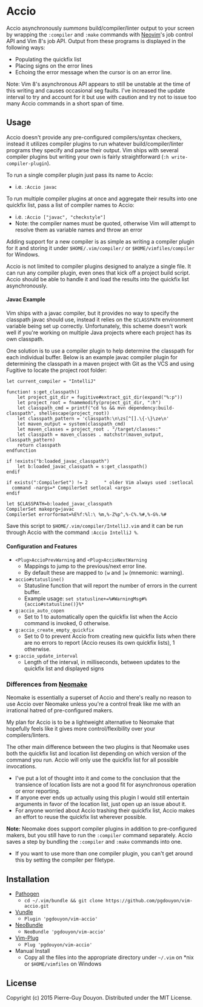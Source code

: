 Accio
=====

Accio asynchronously *summons* build/compiler/linter output to your screen by
wrapping the `:compiler` and `:make` commands with [Neovim][]'s job control
API and Vim 8's job API.  Output from these programs is displayed in the
following ways:

- Populating the quickfix list
- Placing signs on the error lines
- Echoing the error message when the cursor is on an error line.

Note: Vim 8's asynchronous API appears to still be unstable at the time of this
writing and causes occasional seg faults.  I've increased the update interval
to try and account for it but use with caution and try not to issue too many
Accio commands in a short span of time.


Usage
-----

Accio doesn't provide any pre-configured compilers/syntax checkers, instead it
utilizes compiler plugins to run whatever build/compiler/linter programs they
specify and parse their output.  Vim ships with several compiler plugins but
writing your own is fairly straightforward (`:h write-compiler-plugin`).

To run a single compiler plugin just pass its name to Accio:

- i.e. `:Accio javac`

To run multiple compiler plugins at once and aggregate their results into one
quickfix list, pass a list of compiler names to Accio:

- i.e. `:Accio ["javac", "checkstyle"]`
- Note: the compiler names must be quoted, otherwise Vim will attempt to
  resolve them as variable names and throw an error

Adding support for a new compiler is as simple as writing a compiler plugin for
it and storing it under `$HOME/.vim/compiler/` or `$HOME/vimfiles/compiler` for
Windows.

Accio is not limited to compiler plugins designed to analyze a single file.  It
can run any compiler plugin, even ones that kick off a project build script.
Accio should be able to handle it and load the results into the quickfix list
asynchronously.


#### Javac Example

Vim ships with a javac compiler, but it provides no way to specify the
classpath javac should use, instead it relies on the `$CLASSPATH` environment
variable being set up correctly.  Unfortunately, this scheme doesn't work well
if you're working on multiple Java projects where each project has its own
classpath.

One solution is to use a compiler plugin to help determine the classpath for
each individual buffer.  Below is an example javac compiler plugin for
determining the classpath in a maven project with Git as the VCS and using
Fugitive to locate the project root folder:

```vim
let current_compiler = "IntelliJ"

function! s:get_classpath()
    let project_git_dir = fugitive#extract_git_dir(expand("%:p"))
    let project_root = fnamemodify(project_git_dir, ":h")
    let classpath_cmd = printf("cd %s && mvn dependency:build-classpath", shellescape(project_root))
    let classpath_pattern = 'classpath:\n\zs[^[].\{-\}\ze\n'
    let maven_output = system(classpath_cmd)
    let maven_classes = project_root . "/target/classes:"
    let classpath = maven_classes . matchstr(maven_output, classpath_pattern)
    return classpath
endfunction

if !exists("b:loaded_javac_classpath")
    let b:loaded_javac_classpath = s:get_classpath()
endif

if exists(":CompilerSet") != 2		" older Vim always used :setlocal
  command -nargs=* CompilerSet setlocal <args>
endif

let $CLASSPATH=b:loaded_javac_classpath
CompilerSet makeprg=javac
CompilerSet errorformat=%E%f:%l:\ %m,%-Z%p^,%-C%.%#,%-G%.%#
```

Save this script to `$HOME/.vim/compiler/IntelliJ.vim` and it can be run
through Accio with the command `:Accio IntelliJ %`.


#### Configuration and Features

- `<Plug>AccioPrevWarning` and `<Plug>AccioNextWarning`
    - Mappings to jump to the previous/next error line.
    - By default these are mapped to `[w` and `]w` (mnemonic: warning).
- `accio#statusline()`
    - Statusline function that will report the number of errors in the current
      buffer.
    - Example usage: `set statusline+=%#WarningMsg#%{accio#statusline()}%*`
- `g:accio_auto_copen`
    - Set to 1 to automatically open the quickfix list when the Accio command
      is invoked, 0 otherwise.
- `g:accio_create_empty_quickfix`
    - Set to 0 to prevent Accio from creating new quickfix lists when there are
      no errors to report (Accio reuses its own quickfix lists), 1 otherwise.
- `g:accio_update_interval`
    - Length of the interval, in milliseconds, between updates to the quickfix
      list and displayed signs


### Differences from [Neomake][]

Neomake is essentially a superset of Accio and there's really no reason to use
Accio over Neomake unless you're a control freak like me with an irrational
hatred of pre-configured makers.

My plan for Accio is to be a lightweight alternative to Neomake that hopefully
feels like it gives more control/flexibility over your compilers/linters.

The other main difference between the two plugins is that Neomake uses both the
quickfix list and location list depending on which version of the command you
run.  Accio will only use the quickfix list for all possible invocations.

- I've put a lot of thought into it and come to the conclusion that the
transience of location lists are not a good fit for asynchronous
operation or error reporting.
- If anyone ever ends up actually using this plugin I would still entertain
arguments in favor of the location list, just open up an issue about it.
- For anyone worried about Accio trashing their quickfix list, Accio makes
an effort to reuse the quickfix list wherever possible.

**Note:** Neomake does support compiler plugins in addition to pre-configured
makers, but you still have to run the `:compiler` command separately.  Accio
saves a step by bundling the `:compiler` and `:make` commands into one.

- If you want to use more than one compiler plugin, you can't get around
    this by setting the compiler per filetype.


Installation
------------

* [Pathogen][]
    * `cd ~/.vim/bundle && git clone https://github.com/pgdouyon/vim-accio.git`
* [Vundle][]
    * `Plugin 'pgdouyon/vim-accio'`
* [NeoBundle][]
    * `NeoBundle 'pgdouyon/vim-accio'`
* [Vim-Plug][]
    * `Plug 'pgdouyon/vim-accio'`
* Manual Install
    * Copy all the files into the appropriate directory under `~/.vim` on \*nix or
      `$HOME/vimfiles` on Windows


License
-------

Copyright (c) 2015 Pierre-Guy Douyon.  Distributed under the MIT License.


[Neovim]: https://github.com/neovim/neovim
[Neomake]: https://github.com/benekastah/neomake
[Pathogen]: https://github.com/tpope/vim-pathogen
[Vundle]: https://github.com/gmarik/Vundle.vim
[NeoBundle]: https://github.com/Shougo/neobundle.vim
[Vim-Plug]: https://github.com/junegunn/vim-plug
